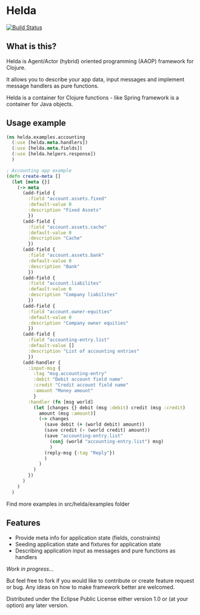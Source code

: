 # Helda

[![Build Status](https://travis-ci.org/helda-io/helda.svg?branch=master)](https://travis-ci.org/helda-io/helda)

## What is this?

Helda is Agent/Actor (hybrid) oriented programming (AAOP) framework for Clojure.

It allows you to describe your app data, input messages and implement message handlers as pure functions.

Helda is a container for Clojure functions - like Spring framework is a container for Java objects.

## Usage example

```Clojure
(ns helda.examples.accounting
  (:use [helda.meta.handlers])
  (:use [helda.meta.fields])
  (:use [helda.helpers.response])
  )

; Accounting app example
(defn create-meta []
  (let [meta {}]
    (-> meta
      (add-field {
        :field "account.assets.fixed"
        :default-value 0
        :description "Fixed Assets"
        })
      (add-field {
        :field "account.assets.cache"
        :default-value 0
        :description "Cache"
        })
      (add-field {
        :field "account.assets.bank"
        :default-value 0
        :description "Bank"
        })
      (add-field {
        :field "account.liabilites"
        :default-value 0
        :description "Company liabilites"
        })
      (add-field {
        :field "account.owner-equities"
        :default-value 0
        :description "Company owner equities"
        })
      (add-field {
        :field "accounting-entry.list"
        :default-value []
        :description "List of accounting entries"
        })
      (add-handler {
        :input-msg {
          :tag "msg.accounting-entry"
          :debit "Debit account field name"
          :credit "Credit account field name"
          :amount "Money amount"
          }
        :handler (fn [msg world]
          (let [changes {} debit (msg :debit) credit (msg :credit)
            amount (msg :amount)]
            (-> changes
              (save debit (+ (world debit) amount))
              (save credit (- (world credit) amount))
              (save "accounting-entry.list"
                (conj (world "accounting-entry.list") msg)
                )
              (reply-msg {:tag "Reply"})
              )
            )
          )
        })
      )
    )
  )
```

Find more examples in src/helda/examples folder

## Features

* Provide meta info for application state (fields, constraints)
* Seeding application state and fixtures for application state
* Describing application input as messages and pure functions as handlers

*Work in progress...*

But feel free to fork if you would like to contribute or create feature request or bug.
Any ideas on how to make framework better are welcomed.

Distributed under the Eclipse Public License either version 1.0 or (at
your option) any later version.

